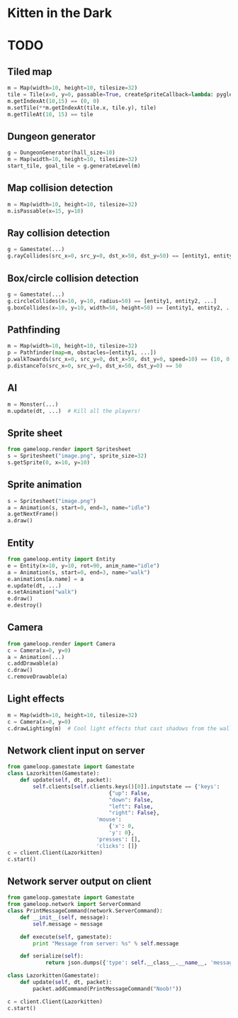 Kitten in the Dark
=============

TODO
====

Tiled map
---
```python
m = Map(width=10, height=10, tilesize=32)
tile = Tile(x=0, y=0, passable=True, createSpriteCallback=lambda: pyglet.sprite.Sprite(img))
m.getIndexAt(10,15) == (0, 0)
m.setTile(**m.getIndexAt(tile.x, tile.y), tile)
m.getTileAt(10, 15) == tile
```

Dungeon generator
---
```python
g = DungeonGenerator(hall_size=10)
m = Map(width=10, height=10, tilesize=32)
start_tile, goal_tile = g.generateLevel(m)
```

Map collision detection
---
```python
m = Map(width=10, height=10, tilesize=32)
m.isPassable(x=15, y=10)
```

Ray collision detection
---
```python
g = Gamestate(...)
g.rayCollides(src_x=0, src_y=0, dst_x=50, dst_y=50) == [entity1, entity2, ...]
```

Box/circle collision detection
---
```python
g = Gamestate(...)
g.circleCollides(x=10, y=10, radius=50) == [entity1, entity2, ...]
g.boxCollides(x=10, y=10, width=50, height=50) == [entity1, entity2, ...]
```

Pathfinding
---
```python
m = Map(width=10, height=10, tilesize=32)
p = Pathfinder(map=m, obstacles=[entity1, ...])
p.walkTowards(src_x=0, src_y=0, dst_x=50, dst_y=0, speed=10) == (10, 0)
p.distanceTo(src_x=0, src_y=0, dst_x=50, dst_y=0) == 50
```

AI
---
```python
m = Monster(...)
m.update(dt, ...)  # Kill all the players!
```

Sprite sheet
---
```python
from gameloop.render import Spritesheet
s = Spritesheet("image.png", sprite_size=32)
s.getSprite(0, x=10, y=10)
```

Sprite animation
---
```python
s = Spritesheet("image.png")
a = Animation(s, start=0, end=3, name="idle")
a.getNextFrame()
a.draw()
```

Entity
---
```python
from gameloop.entity import Entity
e = Entity(x=10, y=10, rot=90, anim_name="idle")
a = Animation(s, start=0, end=3, name="walk")
e.animations[a.name] = a
e.update(dt, ...)
e.setAnimation("walk")
e.draw()
e.destroy()
```

Camera
---
```python
from gameloop.render import Camera
c = Camera(x=0, y=0)
a = Animation(...)
c.addDrawable(a)
c.draw()
c.removeDrawable(a)
```

Light effects
---
```python
m = Map(width=10, height=10, tilesize=32)
c = Camera(x=0, y=0)
c.drawLighting(m)  # Cool light effects that cast shadows from the walls
```

Network client input on server
---
```python
from gameloop.gamestate import Gamestate
class Lazorkitten(Gamestate):
    def update(self, dt, packet):
        self.clients[self.clients.keys()[0]].inputstate == {'keys':
                                {"up": False,
                                "down": False,
                                "left": False,
                                "right": False},
                            'mouse':
                                {'x': 0,
                                'y': 0},
                            'presses': [],
                            'clicks': []}
c = client.Client(Lazorkitten)
c.start()
```

Network server output on client
---
```python
from gameloop.gamestate import Gamestate
from gameloop.network import ServerCommand
class PrintMessageCommand(network.ServerCommand):
    def __init__(self, message):
        self.message = message

    def execute(self, gamestate):
        print "Message from server: %s" % self.message

    def serialize(self):
            return json.dumps({'type': self.__class__.__name__, 'message': self.message})

class Lazorkitten(Gamestate):
    def update(self, dt, packet):
        packet.addCommand(PrintMessageCommand("Noob!"))

c = client.Client(Lazorkitten)
c.start()
```